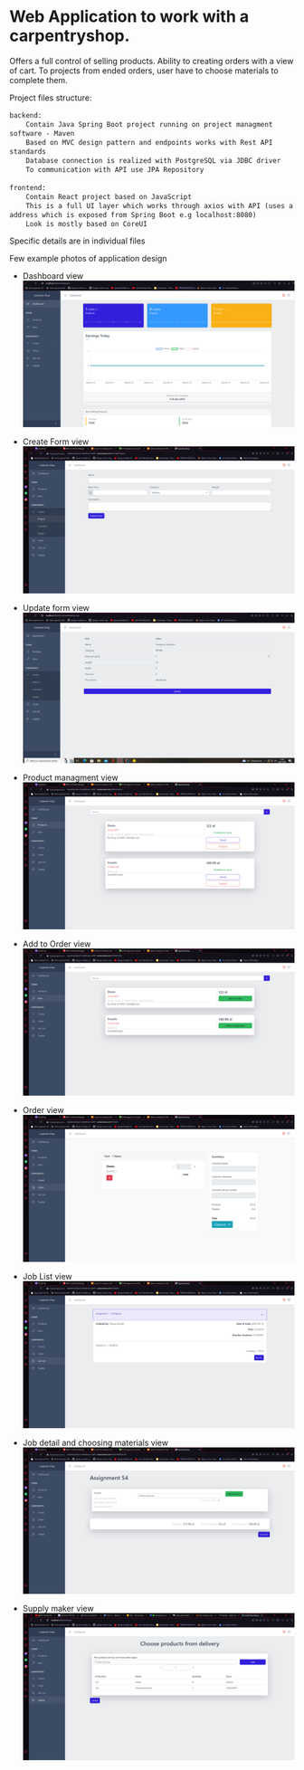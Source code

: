 # Web Application to work with a carpentryshop.
Offers a full control of selling products. Ability to creating orders with a view of cart. To projects from ended orders, user have to choose materials to complete them.


Project files structure:
    
    backend: 
        Contain Java Spring Boot project running on project managment software - Maven
        Based on MVC design pattern and endpoints works with Rest API standards 
        Database connection is realized with PostgreSQL via JDBC driver
        To communication with API use JPA Repository
    
    frontend:
        Contain React project based on JavaScript
        This is a full UI layer which works through axios with API (uses a address which is exposed from Spring Boot e.g localhost:8080)
        Look is mostly based on CoreUI

Specific details are in individual files

Few example photos of application design 



 - Dashboard view
![alt text](https://github.com/JestemKonkel/CarpentryShop/blob/main/photo/Dashboard.PNG)

- Create Form view
![alt text](https://github.com/JestemKonkel/CarpentryShop/blob/main/photo/ExampleCreatingForm.PNG)

- Update form view 
![alt text](https://github.com/JestemKonkel/CarpentryShop/blob/main/photo/ExampleUpdatingForm.PNG)

- Product managment view
![alt text](https://github.com/JestemKonkel/CarpentryShop/blob/main/photo/ProductManagment.PNG)

- Add to Order view
![alt text](https://github.com/JestemKonkel/CarpentryShop/blob/main/photo/AddingToOrder.PNG)

- Order view
  ![alt text](https://github.com/JestemKonkel/CarpentryShop/blob/main/photo/CartView.PNG)

- Job List view
![alt text](https://github.com/JestemKonkel/CarpentryShop/blob/main/photo/JobListView.PNG)

- Job detail and choosing materials view
![alt text](https://github.com/JestemKonkel/CarpentryShop/blob/main/photo/JobDetails.PNG)

- Supply maker view
![alt text](https://github.com/JestemKonkel/CarpentryShop/blob/main/photo/SupplyMaker.PNG)
